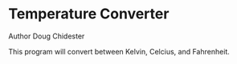 Temperature Converter
=====================

Author Doug Chidester

This program will convert between Kelvin, Celcius, and Fahrenheit.

